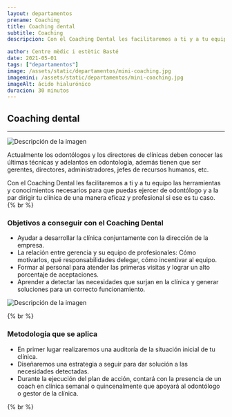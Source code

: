 ```yaml
---
layout: departamentos
prename: Coaching
title: Coaching dental
subtitle: Coaching
descripcion: Con el Coaching Dental les facilitaremos a ti y a tu equipo las herramientas y conocimientos necesarios para que puedas ejercer de odontólogo y a la par dirigir tu clínica de una manera eficaz y profesional si ese es tu caso.

author: Centre mèdic i estètic Basté
date: 2021-05-01
tags: ["departamentos"]
image: /assets/static/departamentos/mini-coaching.jpg
imagemini: /assets/static/departamentos/mini-coaching.jpg
imageAlt: ácido hialurónico
duracion: 30 minutos
---
```



##  Coaching dental
___

![Descripción de la imagen](/assets/static/otros/otros-1.jpg)

Actualmente los odontólogos y los directores de clínicas deben conocer las últimas técnicas y adelantos en odontología, además tienen que ser gerentes, directores, administradores, jefes de recursos humanos, etc.

Con el Coaching Dental les facilitaremos a ti y a tu equipo las herramientas y conocimientos necesarios para que puedas ejercer de odontólogo y a la par dirigir tu clínica de una manera eficaz y profesional si ese es tu caso.
{% br %} 

### Objetivos a conseguir con el Coaching Dental

-  Ayudar a desarrollar la clínica conjuntamente con la dirección de la empresa.
-  La relación entre gerencia y su equipo de profesionales: Cómo motivarlos, qué responsabilidades delegar, cómo incentivar al equipo.
-  Formar al personal para atender las primeras visitas y lograr un alto porcentaje de aceptaciones.
-  Aprender a detectar las necesidades que surjan en la clínica y generar soluciones para un correcto funcionamiento.

![Descripción de la imagen](/assets/static/otros/otros-2.jpg)


{% br %} 
### Metodología que se aplica
-  En primer lugar realizaremos una auditoría de la situación inicial de tu clínica.
-  Diseñaremos una estrategia a seguir para dar solución a las necesidades detectadas.
-  Durante la ejecución del plan de acción, contará con la presencia de un coach en clínica semanal o quincenalmente que apoyará al odontólogo o gestor de la clínica.


{% br %} 